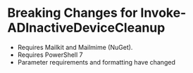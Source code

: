 # Breaking Changes for Invoke-ADInactiveDeviceCleanup

* Requires Mailkit and Mailmime (NuGet).
* Requires PowerShell 7
* Parameter requirements and formatting have changed
